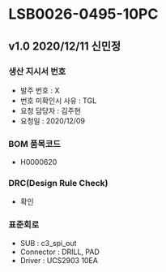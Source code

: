 # LSB0026-0495-10PC

## v1.0 2020/12/11 신민정

### 생산 지시서 번호
* 발주 번호 : X
* 번호 미확인시 사유 : TGL
* 요청 담당자 : 김주현
* 요청일 : 2020/12/09

###  BOM 품목코드
* H0000620

### DRC(Design Rule Check)
* 확인

### 표준회로
* SUB : c3_spi_out
* Connector : DRILL, PAD
* Driver : UCS2903 10EA
